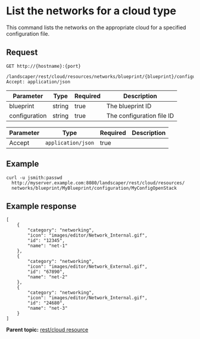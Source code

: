# List the networks for a cloud type

This command lists the networks on the appropriate cloud for a specified configuration file.

## Request

```
GET http://{hostname}:{port}
  /landscaper/rest/cloud/resources/networks/blueprint/{blueprint}/configuration/{configuration}
Accept: application/json

```

|Parameter|Type|Required|Description|
|---------|----|--------|-----------|
|blueprint|string|true|The blueprint ID|
|configuration|string|true|The configuration file ID|

|Parameter|Type|Required|Description|
|---------|----|--------|-----------|
|Accept|`application/json`|true| |

## Example

```
curl -u jsmith:passwd 
  http://myserver.example.com:8080/landscaper/rest/cloud/resources/
  networks/blueprint/MyBlueprint/configuration/MyConfigOpenStack
```

## Example response

```
[
    {
        "category": "networking",
        "icon": "images/editor/Network_Internal.gif",
        "id": "12345",
        "name": "net-1"
    },
    {
        "category": "networking",
        "icon": "images/editor/Network_External.gif",
        "id": "67890",
        "name": "net-2"
    },
    {
        "category": "networking",
        "icon": "images/editor/Network_Internal.gif",
        "id": "24680",
        "name": "net-3"
    }
]
```

**Parent topic:** [rest/cloud resource](../../com.ibm.edt.api.doc/topics/rest_cloud.md)

